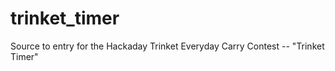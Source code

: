 trinket_timer
=============

Source to entry for the Hackaday Trinket Everyday Carry Contest -- "Trinket Timer"
